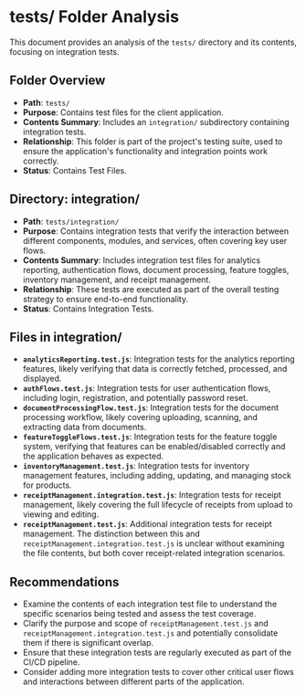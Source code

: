 # tests/ Folder Analysis

This document provides an analysis of the `tests/` directory and its contents, focusing on integration tests.

## Folder Overview
- **Path**: `tests/`
- **Purpose**: Contains test files for the client application.
- **Contents Summary**: Includes an `integration/` subdirectory containing integration tests.
- **Relationship**: This folder is part of the project's testing suite, used to ensure the application's functionality and integration points work correctly.
- **Status**: Contains Test Files.

## Directory: integration/
- **Path**: `tests/integration/`
- **Purpose**: Contains integration tests that verify the interaction between different components, modules, and services, often covering key user flows.
- **Contents Summary**: Includes integration test files for analytics reporting, authentication flows, document processing, feature toggles, inventory management, and receipt management.
- **Relationship**: These tests are executed as part of the overall testing strategy to ensure end-to-end functionality.
- **Status**: Contains Integration Tests.

## Files in integration/
- **`analyticsReporting.test.js`**: Integration tests for the analytics reporting features, likely verifying that data is correctly fetched, processed, and displayed.
- **`authFlows.test.js`**: Integration tests for user authentication flows, including login, registration, and potentially password reset.
- **`documentProcessingFlow.test.js`**: Integration tests for the document processing workflow, likely covering uploading, scanning, and extracting data from documents.
- **`featureToggleFlows.test.js`**: Integration tests for the feature toggle system, verifying that features can be enabled/disabled correctly and the application behaves as expected.
- **`inventoryManagement.test.js`**: Integration tests for inventory management features, including adding, updating, and managing stock for products.
- **`receiptManagement.integration.test.js`**: Integration tests for receipt management, likely covering the full lifecycle of receipts from upload to viewing and editing.
- **`receiptManagement.test.js`**: Additional integration tests for receipt management. The distinction between this and `receiptManagement.integration.test.js` is unclear without examining the file contents, but both cover receipt-related integration scenarios.

## Recommendations
- Examine the contents of each integration test file to understand the specific scenarios being tested and assess the test coverage.
- Clarify the purpose and scope of `receiptManagement.test.js` and `receiptManagement.integration.test.js` and potentially consolidate them if there is significant overlap.
- Ensure that these integration tests are regularly executed as part of the CI/CD pipeline.
- Consider adding more integration tests to cover other critical user flows and interactions between different parts of the application.
